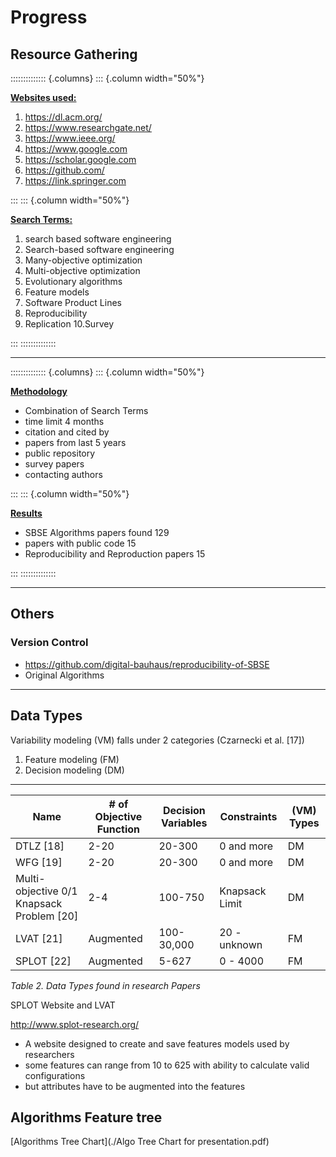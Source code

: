 # Progress

## Resource Gathering

:::::::::::::: {.columns}
::: {.column width="50%"}

<u>**Websites used:**</u>

1. https://dl.acm.org/ 
2. https://www.researchgate.net/ 
3. https://www.ieee.org/
4. https://www.google.com 
5. https://scholar.google.com 
6. https://github.com/
7. https://link.springer.com

:::
::: {.column width="50%"}

<u>**Search Terms:**</u>

1. search based software engineering 
2. Search-based software engineering 
3. Many-objective optimization
4. Multi-objective optimization
5. Evolutionary algorithms
6. Feature models
7. Software Product Lines
8. Reproducibility 
9. Replication 
10.Survey

:::
::::::::::::::

---

:::::::::::::: {.columns}
::: {.column width="50%"}

**<u>Methodology</u>**

- Combination of Search Terms
- time limit  4 months
- citation and cited by
- papers from last 5 years
- public repository
- survey papers
- contacting authors

:::
::: {.column width="50%"}

**<u>Results</u>**

- SBSE Algorithms papers found  129 
- papers with public code 15
- Reproducibility and Reproduction papers 15

:::
::::::::::::::

---

## Others

### Version Control

- https://github.com/digital-bauhaus/reproducibility-of-SBSE
- Original Algorithms

---

## Data Types

Variability modeling (VM) falls under 2 categories (Czarnecki et al. [17])

1.  Feature modeling (FM)
2.  Decision modeling (DM)

---

| Name                                      | # of Objective Function | Decision Variables | Constraints    | (VM) Types |
| ----------------------------------------- | ----------------------- | ------------------ | -------------- | ---------- |
| DTLZ [18]                                 | 2-20                    | 20-300             | 0 and more     | DM         |
| WFG [19]                                  | 2-20                    | 20-300             | 0 and more     | DM         |
| Multi-objective 0/1 Knapsack Problem [20] | 2-4                     | 100-750            | Knapsack Limit | DM         |
| LVAT [21]                                 | Augmented               | 100-30,000         | 20 - unknown   | FM         |
| SPLOT [22]                                | Augmented               | 5-627              | 0 - 4000       | FM         |

*Table 2. Data Types found in research Papers*



SPLOT Website and LVAT 

http://www.splot-research.org/
- A website designed to create and save features models used by researchers
- some features can range from 10 to 625 with ability to calculate valid configurations
- but attributes have to be augmented into the features



## Algorithms Feature tree

[Algorithms Tree Chart](./Algo Tree Chart for presentation.pdf)



